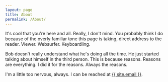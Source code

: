 ```yaml
---
layout: page
title: About
permalink: /About/
---
```

It's cool that you're here and all.  Really, I don't mind.  You probably think I do because of the overly familiar tone this page is taking, direct address to the reader.  Viewer.  Websurfer.  Keyboardling.  

Bob doesn't really understand what he's doing all the time.  He just started talking about himself in the third person.  This is because reasons.  Reasons are everything.  I did it for the reasons.  Always the reasons.

I'm a little too nervous, always.  I can be reached at <a href="mailto:{{ site.email }}">{{ site.email }}</a>.


